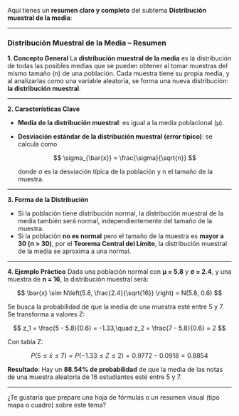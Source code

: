 Aquí tienes un **resumen claro y completo** del subtema **Distribución muestral de la media**:

---

### **Distribución Muestral de la Media – Resumen**

**1. Concepto General**
La **distribución muestral de la media** es la distribución de todas las posibles medias que se pueden obtener al tomar muestras del mismo tamaño (n) de una población. Cada muestra tiene su propia media, y al analizarlas como una variable aleatoria, se forma una nueva distribución: **la distribución muestral**.

---

**2. Características Clave**

* **Media de la distribución muestral**: es igual a la media poblacional (μ).
* **Desviación estándar de la distribución muestral (error típico)**: se calcula como

  $$
  \sigma_{\bar{x}} = \frac{\sigma}{\sqrt{n}}
  $$

  donde σ es la desviación típica de la población y n el tamaño de la muestra.

---

**3. Forma de la Distribución**

* Si la población tiene distribución normal, la distribución muestral de la media también será normal, independientemente del tamaño de la muestra.
* Si la población **no es normal** pero el tamaño de la muestra es **mayor a 30 (n > 30)**, por el **Teorema Central del Límite**, la distribución muestral de la media se aproxima a una normal.

---

**4. Ejemplo Práctico**
Dada una población normal con **μ = 5.8** y **σ = 2.4**, y una muestra de **n = 16**, la distribución muestral será:

$$
\bar{x} \sim N\left(5.8, \frac{2.4}{\sqrt{16}} \right) = N(5.8, 0.6)
$$

Se busca la probabilidad de que la media de una muestra esté entre 5 y 7. Se transforma a valores Z:

$$
z_1 = \frac{5 - 5.8}{0.6} = -1.33,\quad z_2 = \frac{7 - 5.8}{0.6} = 2
$$

Con tabla Z:

$$
P(5 \leq \bar{x} \leq 7) = P(-1.33 \leq Z \leq 2) = 0.9772 - 0.0918 = 0.8854
$$

**Resultado**: Hay un **88.54% de probabilidad** de que la media de las notas de una muestra aleatoria de 16 estudiantes esté entre 5 y 7.

---

¿Te gustaría que prepare una hoja de fórmulas o un resumen visual (tipo mapa o cuadro) sobre este tema?
